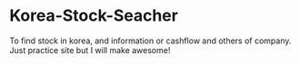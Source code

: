 # Korea-Stock-Seacher
 To find stock in korea, and information or cashflow and others of company. Just practice site but I will make awesome!
